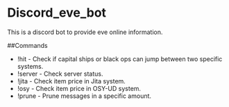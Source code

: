 # Discord_eve_bot
This is a discord bot to provide eve online information.

##Commands
* !hit - Check if capital ships or black ops can jump between two specific systems.
* !server - Check server status.
* !jita - Check item price in Jita system.
* !osy - Check item price in OSY-UD system.
* !prune - Prune messages in a specific amount.